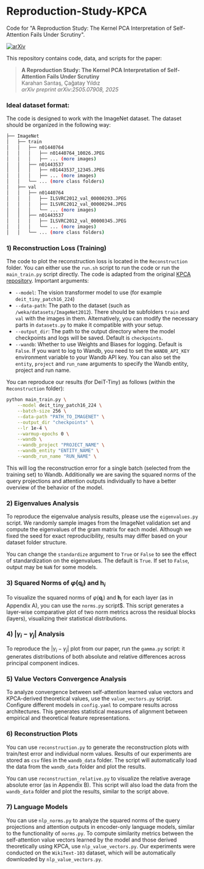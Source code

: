# Reproduction-Study-KPCA
Code for "A Reproduction Study: The Kernel PCA Interpretation of Self-Attention Fails Under Scrutiny". 

[![arXiv](https://img.shields.io/badge/arXiv-2501.15890-B31B1B.svg)](https://arxiv.org/abs/2505.07908)

This repository contains code, data, and scripts for the paper:

> **A Reproduction Study: The Kernel PCA Interpretation of Self-Attention Fails Under Scrutiny**  
> Karahan Sarıtaş, Çağatay Yıldız  
> *arXiv preprint arXiv:2505.07908, 2025*


### Ideal dataset format:
The code is designed to work with the ImageNet dataset. The dataset should be organized in the following way:
```bash
├── ImageNet
│   ├── train
│   │   ├── n01440764
│   │   │   ├── n01440764_10026.JPEG
│   │   │   ├── ... (more images)
│   │   ├── n01443537
│   │   │   ├── n01443537_12345.JPEG
│   │   │   ├── ... (more images)
│   │   └── ... (more class folders)
│   ├── val
│   │   ├── n01440764
│   │   │   ├── ILSVRC2012_val_00000293.JPEG
│   │   │   ├── ILSVRC2012_val_00000294.JPEG
│   │   │   └── ... (more images)
│   │   ├── n01443537
│   │   │   ├── ILSVRC2012_val_00000345.JPEG
│   │   │   └── ... (more images)
│   │   └── ... (more class folders)
```

### 1) Reconstruction Loss (Training)

The code to plot the reconstruction loss is located in the `Reconstruction` folder. You can either use the `run.sh` script to run the code or run the `main_train.py` script directly. The code is adapted from the original [KPCA repository](https://github.com/rachtsy/KPCA_code).
Important arguments:
- `--model`: The vision transformer model to use (for example `deit_tiny_patch16_224`)
- `--data-path`: The path to the dataset (such as `/weka/datasets/ImageNet2012`). There should be subfolders `train` and `val` with the images in them. Alternatively, you can modify the necessary parts in `datasets.py` to make it compatible with your setup. 
- `--output_dir`: The path to the output directory where the model checkpoints and logs will be saved. Default is `checkpoints`.
- `--wandb`: Whether to use Weights and Biases for logging. Default is `False`. If you want to log to Wandb, you need to set the `WANDB_API_KEY` environment variable to your Wandb API key. You can also set the `entity`, `project` and `run_name` arguments to specify the Wandb entity, project and run name.

You can reproduce our results (for DeiT-Tiny) as follows (within the `Reconstruction` folder):
```bash
python main_train.py \
    --model deit_tiny_patch16_224 \
    --batch-size 256 \
    --data-path "PATH_TO_IMAGENET" \
    --output_dir "checkpoints" \
    --lr 1e-4 \
    --warmup-epochs 0 \
    --wandb \
    --wandb_project "PROJECT_NAME" \
    --wandb_entity "ENTITY_NAME" \
    --wandb_run_name "RUN_NAME" \
```

This will log the reconstruction error for a single batch (selected from the training set) to Wandb. Additionally we are saving the squared norms of the query projections and attention outputs individually to have a better overview of the behavior of the model. 


### 2) Eigenvalues Analysis

To reproduce the eigenvalue analysis results, please use the `eigenvalues.py` script. We randomly sample images from the ImageNet validation set and compute the eigenvalues of the gram matrix for each model. Although we fixed the seed for exact reproducibility, results may differ based on your dataset folder structure.

You can change the `standardize` argument to `True` or `False` to see the effect of standardization on the eigenvalues. The default is `True`. If set to `False`, output may be `NaN` for some models.

### 3) Squared Norms of $\varphi(\mathbf{q}_i)$ and $\mathbf{h}_i$

To visualize the squared norms of $\varphi(\mathbf{q}_i)$ and $\mathbf{h}_i$ for each layer (as in Appendix A), you can use the `norms.py` script$. This script generates a layer-wise comparative plot of two norm metrics across the residual blocks (layers), visualizing their statistical distributions.

### 4) $| \gamma_i - \gamma_j|$ Analysis
To reproduce the $|\gamma_i - \gamma_j|$ plot from our paper, run the `gamma.py` script: it generates distributions of both absolute and relative differences across principal component indices.

### 5) Value Vectors Convergence Analysis
To analyze convergence between self-attention learned value vectors and KPCA-derived theoretical values, use the `value_vectors.py` script. Configure different models in `config.yaml` to compare results across architectures. This generates statistical measures of alignment between empirical and theoretical feature representations.

### 6) Reconstruction Plots
You can use `reconstruction.py` to generate the reconstruction plots with train/test error and individual norm values. Results of our experiments are stored as `csv` files in the `wandb_data` folder. The script will automatically load the data from the `wandb_data` folder and plot the results.

You can use `reconstruction_relative.py` to visualize the relative average absolute error (as in Appendix B). This script will also load the data from the `wandb_data` folder and plot the results, similar to the script above.

### 7) Language Models

You can use `nlp_norms.py` to analyze the squared norms of the query projections and attention outputs in encoder-only language models, similar to the functionality of `norms.py`. To compute similarity metrics between the self-attention value vectors learned by the model and those derived theoretically using KPCA, use `nlp_value_vectors.py`. Our experiments were conducted on the `WikiText-103` dataset, which will be automatically downloaded by `nlp_value_vectors.py`.
